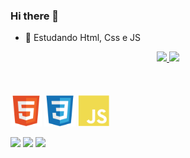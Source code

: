 ### Hi there 👋

- 🌱 Estudando Html, Css e JS


<div align="center">
  <a href="https://github.com/LeLeoSK88">
  <img height="180em" src="https://github-readme-stats.vercel.app/api?username=LeLeoSK88&show_icons=true&theme=merko&include_all_commits=true&count_private=true&border_radius=50px"/>
  <img height="180em" src="https://github-readme-stats.vercel.app/api/top-langs/?username=LeLeoSK88&layout=compact&langs_count=7&theme=merko&border_radius=25px"/>
</div>
  <br><br>
  <div style="display: inline-block"><br>
      <img align="center" alt="Leleo-HTML" height="50" width="50" src="https://raw.githubusercontent.com/devicons/devicon/master/icons/html5/html5-original.svg">
      <img align="center" alt="Leleo-CSS" height="50" width="50" src="https://raw.githubusercontent.com/devicons/devicon/master/icons/css3/css3-original.svg">
      <img align="center" alt="Leleo-Js" height="50" width="50" src="https://raw.githubusercontent.com/devicons/devicon/master/icons/javascript/javascript-plain.svg">
</div>
<br> <br>
 <div>
 <a href="https://instagram.com/elielsk88" target="_blank"><img src="https://img.shields.io/badge/-Instagram-%23E4405F?style=for-the-badge&logo=instagram&logoColor=white" target="_blank"></a>
 <a href="https://www.twitch.tv/EoSoKo" target="_blank"><img src="https://img.shields.io/badge/Twitch-9146FF?style=for-the-badge&logo=twitch&logoColor=white" target="_blank"></a> 
    <a href="https://www.linkedin.com/in/elielkiljander/" target="_blank"><img src="https://img.shields.io/badge/LinkedIn-0077B5?style=for-the-badge&logo=linkedin&logoColor=white" target="_blank"></a>
 </div>   
